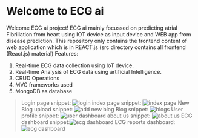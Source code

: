 # Welcome to ECG ai

Welcome ECG ai project!
ECG ai mainly focussed on predicting atrial Fibrillation from heart using IOT device as input device and WEB app from disease prediction.
This repository only contains the frontend content of web application which is in REACT.js (src directory contains all frontend (React.js) material)
Features:
  1. Real-time ECG data collection using IoT device.
  2. Real-time Analysis of ECG data using artificial Intelligence.
  3. CRUD Operations
  4. MVC frameworks used
  5. MongoDB as database
  
 > Login page snippet:
![login](https://user-images.githubusercontent.com/55867003/113104886-a29ffc00-921e-11eb-9a43-95198e27b233.png)
> index page snippet:
![index page](https://user-images.githubusercontent.com/55867003/113105315-15a97280-921f-11eb-90cc-b31fe65d4c01.png)
> New Blog upload snippet:
![add new blog](https://user-images.githubusercontent.com/55867003/113105400-2a860600-921f-11eb-8c51-33e571c5164e.png)
> Blog snippet:
![blogs](https://user-images.githubusercontent.com/55867003/113105444-35409b00-921f-11eb-91b2-2d2a50c8826e.png)
> User profile snippet:
![user dashboard](https://user-images.githubusercontent.com/55867003/113105677-7a64cd00-921f-11eb-997c-8c6896bc869c.png)
> about us snippet:
![about us](https://user-images.githubusercontent.com/55867003/113105704-83559e80-921f-11eb-800b-9ec4132b31fe.png)
>ECG dashboard snippet:![ecg dashboard](https://user-images.githubusercontent.com/55867003/113105731-8d779d00-921f-11eb-8f12-36d6905b8d42.png)
>ECG reports dashboard: ![ecg dashboard](https://user-images.githubusercontent.com/55867003/113106107-fd862300-921f-11eb-8a20-f2dc1cbef9a5.png)


